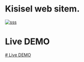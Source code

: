 # Kisisel web sitem.

<a href="https://ibb.co/0s4YTVP" target="_blank"><img src="https://i.ibb.co/Z24c51y/sss.jpg" alt="sss" border="0"></a>


# Live DEMO

<a href="https://myapp-rho-one.vercel.app/" target="_blank"># Live DEMO</a>
